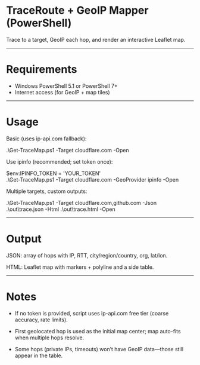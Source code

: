 # TraceRoute + GeoIP Mapper (PowerShell)

Trace to a target, GeoIP each hop, and render an interactive Leaflet map.

---

# Requirements  

- Windows PowerShell 5.1 or PowerShell 7+  
- Internet access (for GeoIP + map tiles)  

---

# Usage  

Basic (uses ip-api.com fallback):

.\Get-TraceMap.ps1 -Target cloudflare.com -Open

Use ipinfo (recommended; set token once):

$env:IPINFO_TOKEN = 'YOUR_TOKEN'  
.\Get-TraceMap.ps1 -Target cloudflare.com -GeoProvider ipinfo -Open  

Multiple targets, custom outputs:

.\Get-TraceMap.ps1 -Target cloudflare.com,github.com -Json .\out\trace.json -Html .\out\trace.html -Open

---

# Output

JSON: array of hops with IP, RTT, city/region/country, org, lat/lon.

HTML: Leaflet map with markers + polyline and a side table.

---

# Notes

- If no token is provided, script uses ip-api.com free tier (coarse accuracy, rate limits).

- First geolocated hop is used as the initial map center; map auto-fits when multiple hops resolve.

- Some hops (private IPs, timeouts) won’t have GeoIP data—those still appear in the table.
